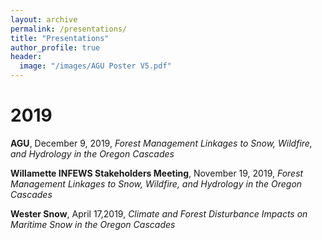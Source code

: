 ```yaml
---
layout: archive
permalink: /presentations/
title: "Presentations"
author_profile: true
header:
  image: "/images/AGU Poster V5.pdf"
---
```


# 2019

**AGU**, December 9, 2019, *Forest Management Linkages to Snow, Wildfire, and Hydrology in the Oregon Cascades*

**Willamette INFEWS Stakeholders Meeting**, November 19, 2019, *Forest Management Linkages to Snow, Wildfire, and Hydrology in the Oregon Cascades*

**Wester Snow**, April 17,2019, *Climate and Forest Disturbance Impacts on Maritime Snow in the Oregon Cascades*

